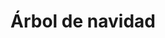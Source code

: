 ---
metaTitle: Árbol de navidad | Repro Disseny
metaDescription: Árbol de navidad personalizadas con calidad profesional en Cataluña.
keywords:
- árbol de navidad
searchTerms:
- árbol de navidad
image: /img/productos/mockupProduct.webp
galleryImages: []
alt: alt descripció de la foto
slug: arbol-navidad
category: expositores
sku: 01-EXPO-0016
price: 0
brand: Reprodisseny
inStock: true
formFields: []
ratingValue: 0
reviewCount: 0
schemaType: Product
type: producto
title: Árbol de navidad
description: descripción genérica de mi producto para probar
priceCurrency: EUR
schema:
  '@type': Product
  name: Árbol de navidad
  description: descripción genérica de mi producto para probar
  image: https://reprodisseny.com/img/productos/mockupProduct.webp
  sku: 01-EXPO-0016
  brand:
    '@type': Organization
    name: Repro Disseny
  offers:
    '@type': Offer
    price: 0
    priceCurrency: EUR
    availability: https://schema.org/InStock
nav: Árbol de navidad
faqs: []
---
